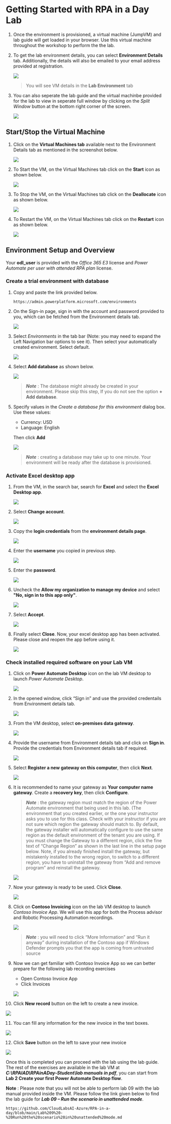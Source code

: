
# Getting Started with RPA in a Day Lab

1. Once the environment is provisioned, a virtual machine (JumpVM) and lab guide will get loaded in your browser. Use this virtual machine throughout the workshop to perform the the lab.

2. To get the lab environment details, you can select **Environment Details** tab. Additionally, the details will also be emailed to your email address provided at registration.

   ![](images/v2-1.png)
 
   > You will see VM details in the **Lab Environment** tab

3. You can also seperate the lab guide and the virtual machinbe provided for the lab to view in seperate full window by clicking on the *Split Window* button at the bottom right corner of the screen.

   ![](images/v2-2.png)
 
## Start/Stop the Virtual Machine
1. Click on the  **Virtual Machines tab** available next to the Environment Details tab as mentioned in the screenshot below.

   ![](images/lab-resources.png)

2. To Start the VM, on the Virtual Machines tab click on the **Start** icon as shown below.

   ![](images/vm-start.png)

3. To Stop the VM, on the Virtual Machines tab click on the **Deallocate** icon as shown below.

   ![](images/vm-stop.png)

4. To Restart the VM, on the Virtual Machines tab click on the **Restart** icon as shown below.

   ![](images/vm-restart.png)

## Environment Setup and Overview
Your **odl_user** is provided with the *Office 365 E3* license and *Power Automate per user with attended RPA plan* license.

### Create a trial environment with database

1. Copy and paste the link provided below.

   ```
   https://admin.powerplatform.microsoft.com/environments
   ```
   
2. On the Sign-in page, sign in with the account and password provided to you, which can be fetched from the Environment details tab.

   ![](images/powerapps-signin.png)

3. Select *Environments* in the tab bar (Note: you may need to expand the Left Navigation bar options to see it). Then select your automatically created environment. Select default.

   ![](images/pwerapps-env.png)

4. Select **Add database** as shown below.

   ![](images/add-database.png)

   > ***Note*** : The database might already be created in your environment. Please skip this step, If you do not see the option **+ Add database**. 

5. Specify values in the *Create a database for this environment* dialog box. Use these values:
   
   * Currency: USD
   * Language: English
   
   Then click **Add**

   ![](images/database.png)

   > ***Note*** : creating a database may take up to one minute. Your environment will be ready after the database is provisioned.

### Activate Excel desktop app

1. From the VM, in the search bar, search for **Excel** and select the **Excel Desktop app**. 

   ![](images/excel-searchbar.png)

2. Select **Change account**.

   ![](images/change-acc-excel.png)

3. Copy the **login credentials** from the **environment details page**.

   ![](images/credentials.png)

4. Enter the **username** you copied in previous step.

   ![](images/username-excel.png)

5. Enter the **password**.

   ![](images/password-excel.png)

6. Uncheck the **Allow my organization to manage my device** and select **"No, sign in to this app only"**.

   ![](images/single-sign-in.png)

7. Select **Accept**.

   ![](images/accept-excel.png)

8. Finally select **Close**. Now, your excel desktop app has been activated. Please close and reopen the app before using it. 

   ![](images/close-privacy.png)

### Check installed required software on your Lab VM

1. Click on **Power Automate Desktop** icon on the lab VM desktop to launch *Power Automate Desktop*. 

   ![](images/power-automate.png)

2. In the opened window, click “Sign in” and use the provided credentails from Environment details tab.

   ![](images/power-automate-signin.png)

3. From the VM desktop, select **on-premises data gateway**.

   ![](images/1.6.png)

4. Provide the username from Environment details tab and click on **Sign in**. Provide the credentials from Environment details tab if required.

   ![](images/data-gateway-signin.png)

5. Select **Register a new gateway on this computer**, then click **Next**.

   ![](images/gateway-register.png)

6. It is recommended to name your gateway as **Your computer name gateway**. Create a **recovery key**, then click **Configure**.
   
   > ***Note*** : the gateway region must match the region of the Power Automate environment that being used in this lab. (The environment that you created earlier, or the one your instructor asks you to use for this class. Check with your instructor if you are not sure which region the gateway should match to. By default, the gateway installer will automatically configure to use the same region as the default environment of the tenant you are using. If you must change the Gateway to a different region, click the fine text of “Change Region” as shown in the last line in the setup page below. Note, if you already finished install the gateway, but mistakenly installed to the wrong region, to switch to a different region, you have to uninstall the gateway from “Add and remove program” and reinstall the gateway.

   ![](images/gateway-config.png)

7. Now your gateway is ready to be used. Click **Close**.

   ![](images/gateway-summary.png)

8. Click on **Contoso Invoicing** icon on the lab VM desktop to launch *Contoso Invoice App*. We will use this app for both the Process advisor and Robotic Processing Automation recordings.

   ![](images/contoso-invoicing.png)

   > ***Note*** : you will need to click “More Information” and “Run it anyway” during installation of the Contoso app if Windows Defender prompts you that the app is coming from untrusted source

9. Now we can get familiar with Contoso Invoice App so we can better prepare for the following lab recording exercises

   * Open Contoso Invoice App
   * Click Invoices

   ![](images/invoice-1.png)

10. Click **New record** button on the left to create a new invoice.

   ![](images/invoice-2.png)

11. You can fill any information for the new invoice in the text boxes.

   ![](images/invoice-3.png)

12. Click **Save** button on the left to save your new invoice

   ![](images/invoice-4.png)
   
Once this is completed you can proceed with the lab using the lab guide. The rest of the exercises are available in the lab VM at ***C:\RPAIAD\RPAinADay-Student\lab manuals in pdf***, you can start from **Lab 2 Create your first Power Automate Desktop flow**.

**Note** : Please note that you will not be able to perform lab 09 with the lab manual provided inside the VM. Please follow the link given below to find the lab guide for ***Lab 09 – Run the scenario in unattended mode***.

 ```
 https://github.com/CloudLabsAI-Azure/RPA-in-a-day/blob/main/Lab%209%20-%20Run%20the%20scenario%20in%20unattended%20mode.md
 ```

